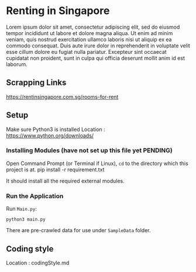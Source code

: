 # Renting in Singapore

Lorem ipsum dolor sit amet, consectetur adipiscing elit, sed do eiusmod tempor incididunt ut labore et dolore magna aliqua. Ut enim ad minim veniam, quis nostrud exercitation ullamco laboris nisi ut aliquip ex ea commodo consequat. Duis aute irure dolor in reprehenderit in voluptate velit esse cillum dolore eu fugiat nulla pariatur. Excepteur sint occaecat cupidatat non proident, sunt in culpa qui officia deserunt mollit anim id est laborum.

## Scrapping Links

https://rentinsingapore.com.sg/rooms-for-rent


## Setup

Make sure Python3 is installed 
Location : https://www.python.org/downloads/

### Installing Modules (have not set up this file yet PENDING)

Open Command Prompt (or Terminal if Linux), `cd` to the directory which this project is at.
pip install -r requirement.txt

It should install all the required external modules.<br>

### Run the Application

Run `Main.py`:
```
python3 main.py
```

There are pre-crawled data for use under `SampleData` folder.

## Coding style

Location : codingStyle.md
